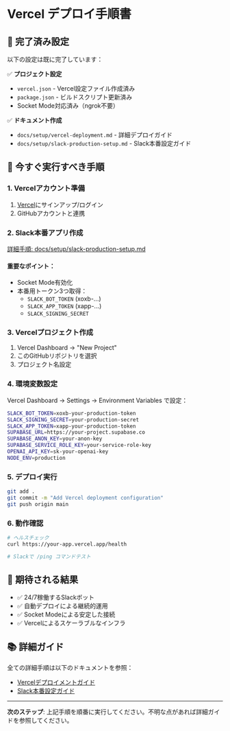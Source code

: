 # Vercel デプロイ手順書

## 🚀 完了済み設定

以下の設定は既に完了しています：

✅ **プロジェクト設定**
- `vercel.json` - Vercel設定ファイル作成済み
- `package.json` - ビルドスクリプト更新済み
- Socket Mode対応済み（ngrok不要）

✅ **ドキュメント作成**
- `docs/setup/vercel-deployment.md` - 詳細デプロイガイド
- `docs/setup/slack-production-setup.md` - Slack本番設定ガイド

## 📝 今すぐ実行すべき手順

### 1. Vercelアカウント準備
1. [Vercel](https://vercel.com)にサインアップ/ログイン
2. GitHubアカウントと連携

### 2. Slack本番アプリ作成
[詳細手順: docs/setup/slack-production-setup.md](docs/setup/slack-production-setup.md)

#### 重要なポイント：
- Socket Mode有効化
- 本番用トークン3つ取得：
  - `SLACK_BOT_TOKEN` (xoxb-...)
  - `SLACK_APP_TOKEN` (xapp-...)  
  - `SLACK_SIGNING_SECRET`

### 3. Vercelプロジェクト作成
1. Vercel Dashboard → "New Project"
2. このGitHubリポジトリを選択
3. プロジェクト名設定

### 4. 環境変数設定
Vercel Dashboard → Settings → Environment Variables で設定：

```bash
SLACK_BOT_TOKEN=xoxb-your-production-token
SLACK_SIGNING_SECRET=your-production-secret
SLACK_APP_TOKEN=xapp-your-production-token
SUPABASE_URL=https://your-project.supabase.co
SUPABASE_ANON_KEY=your-anon-key
SUPABASE_SERVICE_ROLE_KEY=your-service-role-key
OPENAI_API_KEY=sk-your-openai-key
NODE_ENV=production
```

### 5. デプロイ実行
```bash
git add .
git commit -m "Add Vercel deployment configuration"
git push origin main
```

### 6. 動作確認
```bash
# ヘルスチェック
curl https://your-app.vercel.app/health

# Slackで /ping コマンドテスト
```

## 🎯 期待される結果

- ✅ 24/7稼働するSlackボット
- ✅ 自動デプロイによる継続的運用
- ✅ Socket Modeによる安定した接続
- ✅ Vercelによるスケーラブルなインフラ

## 📚 詳細ガイド

全ての詳細手順は以下のドキュメントを参照：
- [Vercelデプロイメントガイド](docs/setup/vercel-deployment.md)
- [Slack本番設定ガイド](docs/setup/slack-production-setup.md)

---

**次のステップ**: 上記手順を順番に実行してください。不明な点があれば詳細ガイドを参照してください。
